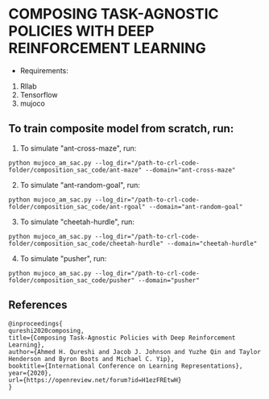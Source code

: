 # COMPOSING TASK-AGNOSTIC POLICIES WITH DEEP REINFORCEMENT LEARNING


* Requirements:
1. Rllab
2. Tensorflow
3. mujoco


## To train composite model from scratch, run:

1. To simulate "ant-cross-maze", run:

```python mujoco_am_sac.py --log_dir="/path-to-crl-code-folder/composition_sac_code/ant-maze" --domain="ant-cross-maze"```

2. To simulate "ant-random-goal", run:

```python mujoco_am_sac.py --log_dir="/path-to-crl-code-folder/composition_sac_code/ant-rgoal" --domain="ant-random-goal"```

3. To simulate "cheetah-hurdle", run:

```python mujoco_am_sac.py --log_dir="/path-to-crl-code-folder/composition_sac_code/cheetah-hurdle" --domain="cheetah-hurdle"```

4. To simulate "pusher", run:

```python mujoco_am_sac.py --log_dir="/path-to-crl-code-folder/composition_sac_code/pusher" --domain="pusher"```
 
 
 
 

## References
```
@inproceedings{
qureshi2020composing,
title={Composing Task-Agnostic Policies with Deep Reinforcement Learning},
author={Ahmed H. Qureshi and Jacob J. Johnson and Yuzhe Qin and Taylor Henderson and Byron Boots and Michael C. Yip},
booktitle={International Conference on Learning Representations},
year={2020},
url={https://openreview.net/forum?id=H1ezFREtwH}
}
```

